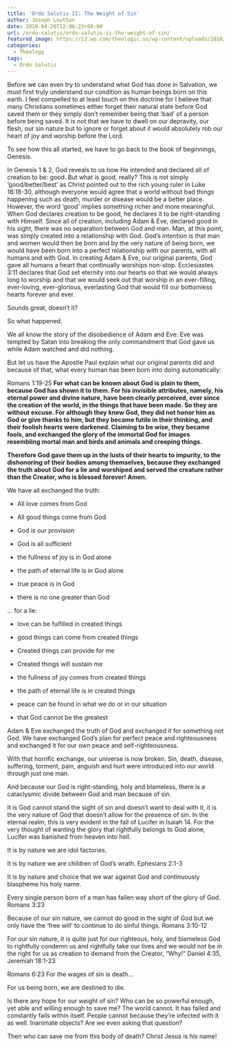 ```yaml
---
title: 'Ordo Salutis II: The Weight of Sin'
author: Joseph Louthan
date: 2018-04-26T12:00:23+00:00
url: /ordo-salutis/ordo-salutis-ii-the-weight-of-sin/
featured_image: https://i2.wp.com/theologic.us/wp-content/uploads/2018/04/article-2185142-146E8926000005DC-938_634x588.jpg?resize=634%2C510
categories:
  - Theology
tags:
  - Ordo Salutis
---
```

Before we can even try to understand what God has done in Salvation, we must first truly understand our condition as human beings born on this earth. I feel compelled to at least touch on this doctrine for I believe that many Christians sometimes either forget their natural state before God saved them or they simply don&#8217;t remember being that &#8216;bad&#8217; of a person before being saved. It is not that we have to dwell on our depravity, our flesh, our sin nature but to ignore or forget about it would absolutely rob our heart of joy and worship before the Lord.

To see how this all started, we have to go back to the book of beginnings, Genesis.

In Genesis 1 & 2, God reveals to us how He intended and declared all of creation to be: good. But what is good, really? This is not simply &#8216;good/better/best&#8217; as Christ pointed out to the rich young ruler in Luke 18:18-30, although everyone would agree that a world without bad things happening such as death, murder or disease would be a better place. However, the word &#8216;good&#8217; implies something richer and more meaningful. When God declares creation to be good, he declares it to be right-standing with Himself. Since all of creation, including Adam & Eve, declared good in his sight, there was no separation between God and man. Man, at this point, was simply created into a relationship with God. God&#8217;s intention is that man and women would then be born and by the very nature of being born, we would have been born into a perfect relationship with our parents, with all humans and with God. In creating Adam & Eve, our original parents, God gave all humans a heart that continually worships non-stop. Ecclesiastes 3:11 declares that God set eternity into our hearts so that we would always long to worship and that we would seek out that worship in an ever-filling, ever-loving, ever-glorious, everlasting God that would fill our bottomless hearts forever and ever.

Sounds great, doesn&#8217;t it?

So what happened.

We all know the story of the disobedience of Adam and Eve: Eve was tempted by Satan into breaking the only commandment that God gave us while Adam watched and did nothing.

But let us have the Apostle Paul explain what our original parents did and because of that, what every human has been born into doing automatically:

Romans 1:19-25 **For what can be known about God is plain to them, because God has shown it to them. For his invisible attributes, namely, his eternal power and divine nature, have been clearly perceived, ever since the creation of the world, in the things that have been made. So they are without excuse. For although they knew God, they did not honor him as God or give thanks to him, but they became futile in their thinking, and their foolish hearts were darkened. Claiming to be wise, they became fools, and exchanged the glory of the immortal God for images resembling mortal man and birds and animals and creeping things.**

**Therefore God gave them up in the lusts of their hearts to impurity, to the dishonoring of their bodies among themselves, because they exchanged the truth about God for a lie and worshiped and served the creature rather than the Creator, who is blessed forever! Amen.**

We have all exchanged the truth:

* All love comes from God
  
* All good things come from God
  
* God is our provision
  
* God is all sufficient
  
* the fullness of joy is in God alone
  
* the path of eternal life is in God alone
  
* true peace is in God
  
* there is no one greater than God

&#8230; for a lie:

* love can be fulfilled in created things
  
* good things can come from created things
  
* Created things can provide for me
  
* Created things will sustain me
  
* the fullness of joy comes from created things
  
* the path of eternal life is in created things
  
* peace can be found in what we do or in our situation
  
* that God cannot be the greatest

Adam & Eve exchanged the truth of God and exchanged it for something not God. We have exchanged God&#8217;s plan for perfect peace and righteousness and exchanged it for our own peace and self-righteousness.

With that horrific exchange, our universe is now broken. Sin, death, disease, suffering, torment, pain, anguish and hurt were introduced into our world through just one man.

And because our God is right-standing, holy and blameless, there is a cataclysmic divide between God and man because of sin.

It is God cannot stand the sight of sin and doesn&#8217;t want to deal with it, it is the very nature of God that doesn&#8217;t allow for the presence of sin. In the eternal realm, this is very evident in the fall of Lucifer in Isaiah 14. For the very thought of wanting the glory that rightfully belongs to God alone, Lucifer was banished from heaven into hell.

It is by nature we are idol factories.

It is by nature we are children of God&#8217;s wrath. Ephesians 2:1-3

It is by nature and choice that we war against God and continuously blaspheme his holy name.

Every single person born of a man has fallen way short of the glory of God. Romans 3:23

Because of our sin nature, we cannot do good in the sight of God but we only have the &#8216;free will&#8217; to continue to do sinful things. Romans 3:10-12

For our sin nature, it is quite just for our righteous, holy, and blameless God to rightfully condemn us and rightfully take our lives and we would not be in the right for us as creation to demand from the Creator, &#8220;Why!&#8221; Daniel 4:35, Jeremiah 18:1-23

Romans 6:23 For the wages of sin is death&#8230;

For us being born, we are destined to die.

Is there any hope for our weight of sin? Who can be so powerful enough, yet able and willing enough to save me? The world cannot. It has failed and constantly fails within itself. People cannot because they’re infected with it as well. Inanimate objects? Are we even asking that question?

Then who can save me from this body of death? Christ Jesus is his name!